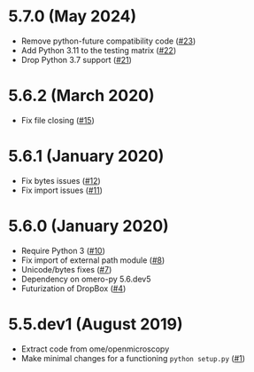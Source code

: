 # 5.7.0 (May 2024)

- Remove python-future compatibility code ([#23](https://github.com/ome/omero-dropbox/pull/23))
- Add Python 3.11 to the testing matrix ([#22](https://github.com/ome/omero-dropbox/pull/22))
- Drop Python 3.7 support ([#21](https://github.com/ome/omero-dropbox/pull/21))

# 5.6.2 (March 2020)

- Fix file closing ([#15](https://github.com/ome/omero-dropbox/pull/15))

# 5.6.1 (January 2020)

- Fix bytes issues ([#12](https://github.com/ome/omero-dropbox/pull/12))
- Fix import issues ([#11](https://github.com/ome/omero-dropbox/pull/11))

# 5.6.0 (January 2020)

- Require Python 3 ([#10](https://github.com/ome/omero-dropbox/pull/10))
- Fix import of external path module ([#8](https://github.com/ome/omero-dropbox/pull/8))
- Unicode/bytes fixes ([#7](https://github.com/ome/omero-dropbox/pull/7))
- Dependency on omero-py 5.6.dev5
- Futurization of DropBox ([#4](https://github.com/ome/omero-dropbox/pull/4))

# 5.5.dev1 (August 2019)

- Extract code from ome/openmicroscopy
- Make minimal changes for a functioning `python setup.py` ([#1](https://github.com/ome/omero-dropbox/pull/1))
